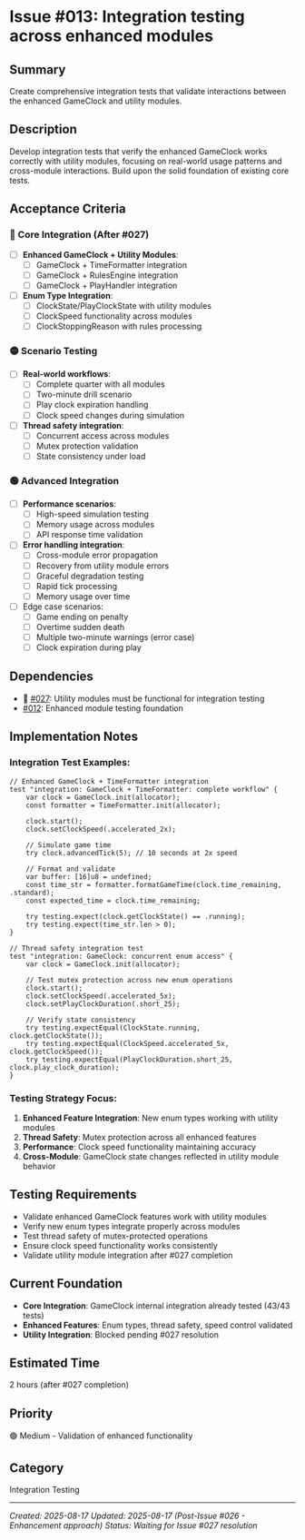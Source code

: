 # Issue #013: Integration testing across enhanced modules

## Summary
Create comprehensive integration tests that validate interactions between the enhanced GameClock and utility modules.

## Description
Develop integration tests that verify the enhanced GameClock works correctly with utility modules, focusing on real-world usage patterns and cross-module interactions. Build upon the solid foundation of existing core tests.

## Acceptance Criteria

### 🔴 Core Integration (After #027)
- [ ] **Enhanced GameClock + Utility Modules**:
  - [ ] GameClock + TimeFormatter integration
  - [ ] GameClock + RulesEngine integration
  - [ ] GameClock + PlayHandler integration
- [ ] **Enum Type Integration**:
  - [ ] ClockState/PlayClockState with utility modules
  - [ ] ClockSpeed functionality across modules
  - [ ] ClockStoppingReason with rules processing

### 🟡 Scenario Testing
- [ ] **Real-world workflows**:
  - [ ] Complete quarter with all modules
  - [ ] Two-minute drill scenario
  - [ ] Play clock expiration handling
  - [ ] Clock speed changes during simulation
- [ ] **Thread safety integration**:
  - [ ] Concurrent access across modules
  - [ ] Mutex protection validation
  - [ ] State consistency under load

### 🟢 Advanced Integration
- [ ] **Performance scenarios**:
  - [ ] High-speed simulation testing
  - [ ] Memory usage across modules
  - [ ] API response time validation
- [ ] **Error handling integration**:
  - [ ] Cross-module error propagation
  - [ ] Recovery from utility module errors
  - [ ] Graceful degradation testing
  - [ ] Rapid tick processing
  - [ ] Memory usage over time
- [ ] Edge case scenarios:
  - [ ] Game ending on penalty
  - [ ] Overtime sudden death
  - [ ] Multiple two-minute warnings (error case)
  - [ ] Clock expiration during play

## Dependencies
- 🔴 [#027](027_fix_test_compilation_errors.md): Utility modules must be functional for integration testing
- [#012](012_migrate_unit_tests.md): Enhanced module testing foundation

## Implementation Notes

### Integration Test Examples:
```zig
// Enhanced GameClock + TimeFormatter integration
test "integration: GameClock + TimeFormatter: complete workflow" {
    var clock = GameClock.init(allocator);
    const formatter = TimeFormatter.init(allocator);
    
    clock.start();
    clock.setClockSpeed(.accelerated_2x);
    
    // Simulate game time
    try clock.advancedTick(5); // 10 seconds at 2x speed
    
    // Format and validate
    var buffer: [16]u8 = undefined;
    const time_str = formatter.formatGameTime(clock.time_remaining, .standard);
    const expected_time = clock.time_remaining;
    
    try testing.expect(clock.getClockState() == .running);
    try testing.expect(time_str.len > 0);
}

// Thread safety integration test
test "integration: GameClock: concurrent enum access" {
    var clock = GameClock.init(allocator);
    
    // Test mutex protection across new enum operations
    clock.start();
    clock.setClockSpeed(.accelerated_5x);
    clock.setPlayClockDuration(.short_25);
    
    // Verify state consistency
    try testing.expectEqual(ClockState.running, clock.getClockState());
    try testing.expectEqual(ClockSpeed.accelerated_5x, clock.getClockSpeed());
    try testing.expectEqual(PlayClockDuration.short_25, clock.play_clock_duration);
}
```

### Testing Strategy Focus:
1. **Enhanced Feature Integration**: New enum types working with utility modules
2. **Thread Safety**: Mutex protection across all enhanced features
3. **Performance**: Clock speed functionality maintaining accuracy
4. **Cross-Module**: GameClock state changes reflected in utility module behavior

## Testing Requirements
- Validate enhanced GameClock features work with utility modules
- Verify new enum types integrate properly across modules
- Test thread safety of mutex-protected operations
- Ensure clock speed functionality works consistently
- Validate utility module integration after #027 completion

## Current Foundation
- **Core Integration**: GameClock internal integration already tested (43/43 tests)
- **Enhanced Features**: Enum types, thread safety, speed control validated
- **Utility Integration**: Blocked pending #027 resolution

## Estimated Time
2 hours (after #027 completion)

## Priority
🟢 Medium - Validation of enhanced functionality

## Category
Integration Testing

---
*Created: 2025-08-17*
*Updated: 2025-08-17 (Post-Issue #026 - Enhancement approach)*
*Status: Waiting for Issue #027 resolution*